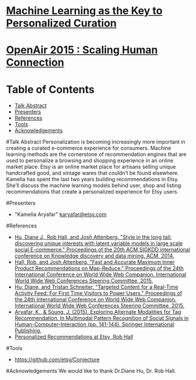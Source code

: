 # [Machine Learning as the Key to Personalized Curation](http://openair2015.com)

# [OpenAir 2015 : Scaling Human Connection](http://openair2015.com)

# Table of Contents
* [Talk Abstract](#abstract)
* [Presenters](#presenters)
* [References](#refs)
* [Tools](#tools)
* [Acknowledgements](#acks)


#<a name="abstract"></a>Talk Abstract
Personalization is becoming increasingly more important in creating a curated e-commerce experience for consumers. Machine learning methods are the cornerstone of recommendation engines that are used to personalize a browsing and shopping experience in an online market place. Etsy is an online market place for artisans selling unique handcrafted good, and vintage wares that couldn’t be found elsewhere. Kamelia has spent the last two years building recommendations in Etsy. She’ll discuss the machine learning models behind user, shop and listing recommendations that create a personalized experience for Etsy users.

#<a name="presenters"></a>Presenters
* "Kamelia Aryafar" <karyafar@etsy.com>

#<a name="refs"></a>References
* [Hu, Diane J., Rob Hall, and Josh Attenberg. "Style in the long tail: discovering unique interests with latent variable models in large scale social E-commerce." Proceedings of the 20th ACM SIGKDD international conference on Knowledge discovery and data mining. ACM, 2014.](http://dl.acm.org/citation.cfm?id=2623338)
* [Hall, Rob, and Josh Attenberg. "Fast and Accurate Maximum Inner Product Recommendations on Map-Reduce." Proceedings of the 24th International Conference on World Wide Web Companion. International World Wide Web Conferences Steering Committee, 2015.](http://dl.acm.org/citation.cfm?id=2742000)
* [Hu, Diane, and Tristan Schneiter. "Targeted Content for a Real-Time Activity Feed: For First Time Visitors to Power Users." Proceedings of the 24th International Conference on World Wide Web Companion. International World Wide Web Conferences Steering Committee, 2015.](http://dl.acm.org/citation.cfm?id=2742002)
* [Aryafar, K., & Soung, J. (2015). Exploring Alternate Modalities for Tag Recommendation. In Multimodal Pattern Recognition of Social Signals in Human-Computer-Interaction (pp. 141-144). Springer International Publishing.](http://link.springer.com/chapter/10.1007/978-3-319-14899-1_14)
* [Personalized Recommendations at Etsy ,Rob Hall](https://codeascraft.com/2014/11/17/personalized-recommendations-at-etsy/)


#<a name="tools"></a>Tools
* https://github.com/etsy/Conjecture


#<a name="acks"></a>Acknowledgements
We would like to thank Dr.Diane Hu, Dr. Rob Hall.

 
